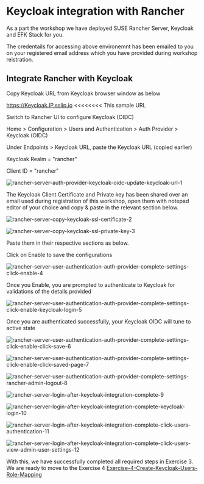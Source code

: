 # Keycloak integration with Rancher



As a part the workshop we have deployed SUSE Rancher Server, Keycloak and EFK Stack for you.

The credentails for accessing above environemnt has been emailed to you on your registered email address which you have provided during workshop reistration.





## Integrate Rancher with Keycloak



Copy Keycloak URL from Keycloak browser window as below

https://Keycloak.IP.sslip.io    <<<<<<<< This sample URL

Switch to Rancher UI to configure Keycloak (OIDC) 

Home > Configuration > Users and Authentication > Auth Provider > Keycloak (OIDC)

Under Endpoints > Keycloak URL, paste the Keycloak URL (copied earlier)

Keycloak Realm = "rancher"

Client ID = "rancher"



![rancher-server-auth-provider-keycloak-oidc-update-keycloak-url-1](../images/rancher-server-auth-provider-keycloak-oidc-update-keycloak-url-1.jpg)



The Keycloak Client Certificate and Private key has been shared over an email used during registration of this workshop, open them with notepad editor of your choice and copy & paste in the relevant section below.



![rancher-server-copy-keycloak-ssl-certificate-2](../images/rancher-server-copy-keycloak-ssl-certificate-2.jpg)





![rancher-server-copy-keycloak-ssl-private-key-3](../images/rancher-server-copy-keycloak-ssl-private-key-3.jpg)



Paste them in their respective sections as below.

Click on Enable to save the configurations

![rancher-server-user-authentication-auth-provider-complete-settings-click-enable-4](../images/rancher-server-user-authentication-auth-provider-complete-settings-click-enable-4.jpg)





Once you Enable, you are prompted to authenticate to Keycloak for validations of the details provided



![rancher-server-user-authentication-auth-provider-complete-settings-click-enable-keycloak-login-5](../images/rancher-server-user-authentication-auth-provider-complete-settings-click-enable-keycloak-login-5.jpg)



Once you are authenticated successfully, your Keycloak OIDC will tune to active state



![rancher-server-user-authentication-auth-provider-complete-settings-click-enable-click-save-6](../images/rancher-server-user-authentication-auth-provider-complete-settings-click-enable-click-save-6.jpg)











![rancher-server-user-authentication-auth-provider-complete-settings-click-enable-click-saved-page-7](../images/rancher-server-user-authentication-auth-provider-complete-settings-click-enable-click-saved-page-7.jpg)









![rancher-server-user-authentication-auth-provider-complete-settings-rancher-admin-logout-8](../images/rancher-server-user-authentication-auth-provider-complete-settings-rancher-admin-logout-8.jpg)







![rancher-server-login-after-keycloak-integration-complete-9](../images/rancher-server-login-after-keycloak-integration-complete-9.jpg)







![rancher-server-login-after-keycloak-integration-complete-keycloak-login-10](../images/rancher-server-login-after-keycloak-integration-complete-keycloak-login-10.jpg)





![rancher-server-login-after-keycloak-integration-complete-click-users-authentication-11](../images/rancher-server-login-after-keycloak-integration-complete-click-users-authentication-11.jpg)



![rancher-server-login-after-keycloak-integration-complete-click-users-view-admin-user-settings-12](../images/rancher-server-login-after-keycloak-integration-complete-click-users-view-admin-user-settings-12.jpg)





With this, we have successfully completed all required steps in Exercise 3. We are ready to move to the Exercise 4 [Exercise-4-Create-Keycloak-Users-Role-Mapping](./Exercise-4-Create-Keycloak-Users-Role-Mapping.md)


